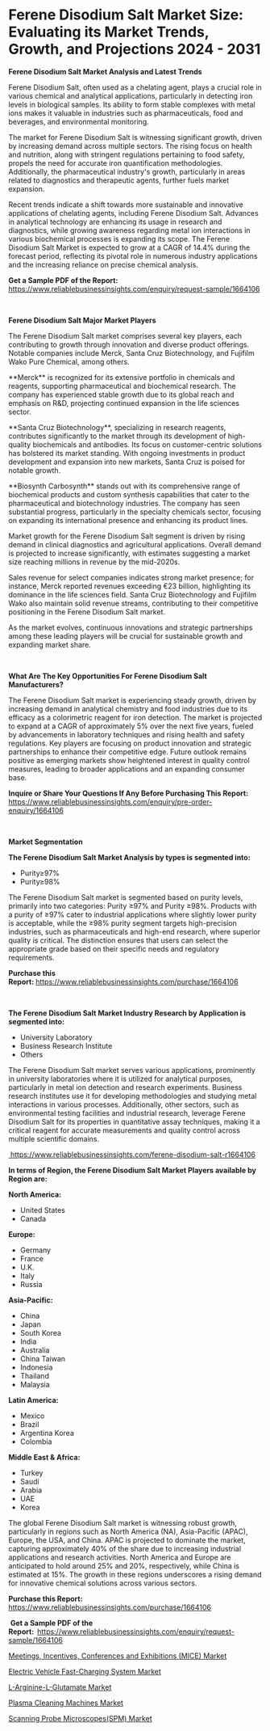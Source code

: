 <p><h1>Ferene Disodium Salt Market Size: Evaluating its Market Trends, Growth, and Projections 2024 - 2031</h1></p><p><strong>Ferene Disodium Salt Market Analysis and Latest Trends</strong></p>
<p><p>Ferene Disodium Salt, often used as a chelating agent, plays a crucial role in various chemical and analytical applications, particularly in detecting iron levels in biological samples. Its ability to form stable complexes with metal ions makes it valuable in industries such as pharmaceuticals, food and beverages, and environmental monitoring.</p><p>The market for Ferene Disodium Salt is witnessing significant growth, driven by increasing demand across multiple sectors. The rising focus on health and nutrition, along with stringent regulations pertaining to food safety, propels the need for accurate iron quantification methodologies. Additionally, the pharmaceutical industry's growth, particularly in areas related to diagnostics and therapeutic agents, further fuels market expansion.</p><p>Recent trends indicate a shift towards more sustainable and innovative applications of chelating agents, including Ferene Disodium Salt. Advances in analytical technology are enhancing its usage in research and diagnostics, while growing awareness regarding metal ion interactions in various biochemical processes is expanding its scope. The Ferene Disodium Salt Market is expected to grow at a CAGR of 14.4% during the forecast period, reflecting its pivotal role in numerous industry applications and the increasing reliance on precise chemical analysis.</p></p>
<p><strong>Get a Sample PDF of the Report:&nbsp;</strong> <a href="https://www.reliablebusinessinsights.com/enquiry/request-sample/1664106?utm_campaign=1091&utm_medium=2&utm_source=Github&utm_content=ia&utm_term=12102024&utm_id=ferene-disodium-salt">https://www.reliablebusinessinsights.com/enquiry/request-sample/1664106</a></p>
<p>&nbsp;</p>
<p><strong>Ferene Disodium Salt Major Market Players</strong></p>
<p><p>The Ferene Disodium Salt market comprises several key players, each contributing to growth through innovation and diverse product offerings. Notable companies include Merck, Santa Cruz Biotechnology, and Fujifilm Wako Pure Chemical, among others.</p><p>**Merck** is recognized for its extensive portfolio in chemicals and reagents, supporting pharmaceutical and biochemical research. The company has experienced stable growth due to its global reach and emphasis on R&D, projecting continued expansion in the life sciences sector.</p><p>**Santa Cruz Biotechnology**, specializing in research reagents, contributes significantly to the market through its development of high-quality biochemicals and antibodies. Its focus on customer-centric solutions has bolstered its market standing. With ongoing investments in product development and expansion into new markets, Santa Cruz is poised for notable growth.</p><p>**Biosynth Carbosynth** stands out with its comprehensive range of biochemical products and custom synthesis capabilities that cater to the pharmaceutical and biotechnology industries. The company has seen substantial progress, particularly in the specialty chemicals sector, focusing on expanding its international presence and enhancing its product lines.</p><p>Market growth for the Ferene Disodium Salt segment is driven by rising demand in clinical diagnostics and agricultural applications. Overall demand is projected to increase significantly, with estimates suggesting a market size reaching millions in revenue by the mid-2020s.</p><p>Sales revenue for select companies indicates strong market presence; for instance, Merck reported revenues exceeding €23 billion, highlighting its dominance in the life sciences field. Santa Cruz Biotechnology and Fujifilm Wako also maintain solid revenue streams, contributing to their competitive positioning in the Ferene Disodium Salt market.</p><p>As the market evolves, continuous innovations and strategic partnerships among these leading players will be crucial for sustainable growth and expanding market share.</p></p>
<p>&nbsp;</p>
<p><strong>What Are The Key Opportunities For Ferene Disodium Salt Manufacturers?</strong></p>
<p><p>The Ferene Disodium Salt market is experiencing steady growth, driven by increasing demand in analytical chemistry and food industries due to its efficacy as a colorimetric reagent for iron detection. The market is projected to expand at a CAGR of approximately 5% over the next five years, fueled by advancements in laboratory techniques and rising health and safety regulations. Key players are focusing on product innovation and strategic partnerships to enhance their competitive edge. Future outlook remains positive as emerging markets show heightened interest in quality control measures, leading to broader applications and an expanding consumer base.</p></p>
<p><strong>Inquire or Share Your Questions If Any Before Purchasing This Report:</strong> <a href="https://www.reliablebusinessinsights.com/enquiry/pre-order-enquiry/1664106?utm_campaign=1091&utm_medium=2&utm_source=Github&utm_content=ia&utm_term=12102024&utm_id=ferene-disodium-salt">https://www.reliablebusinessinsights.com/enquiry/pre-order-enquiry/1664106</a></p>
<p>&nbsp;</p>
<p><strong>Market Segmentation</strong></p>
<p><strong>The Ferene Disodium Salt Market Analysis by types is segmented into:</strong></p>
<p><ul><li>Purity≥97%</li><li>Purity≥98%</li></ul></p>
<p><p>The Ferene Disodium Salt market is segmented based on purity levels, primarily into two categories: Purity ≥97% and Purity ≥98%. Products with a purity of ≥97% cater to industrial applications where slightly lower purity is acceptable, while the ≥98% purity segment targets high-precision industries, such as pharmaceuticals and high-end research, where superior quality is critical. The distinction ensures that users can select the appropriate grade based on their specific needs and regulatory requirements.</p></p>
<p><strong>Purchase this Report:&nbsp;</strong><a href="https://www.reliablebusinessinsights.com/purchase/1664106?utm_campaign=1091&utm_medium=2&utm_source=Github&utm_content=ia&utm_term=12102024&utm_id=ferene-disodium-salt">https://www.reliablebusinessinsights.com/purchase/1664106</a></p>
<p>&nbsp;</p>
<p><strong>The Ferene Disodium Salt Market Industry Research by Application is segmented into:</strong></p>
<p><ul><li>University Laboratory</li><li>Business Research Institute</li><li>Others</li></ul></p>
<p><p>The Ferene Disodium Salt market serves various applications, prominently in university laboratories where it is utilized for analytical purposes, particularly in metal ion detection and research experiments. Business research institutes use it for developing methodologies and studying metal interactions in various processes. Additionally, other sectors, such as environmental testing facilities and industrial research, leverage Ferene Disodium Salt for its properties in quantitative assay techniques, making it a critical reagent for accurate measurements and quality control across multiple scientific domains.</p></p>
<p><a href="https://www.reliablebusinessinsights.com/ferene-disodium-salt-r1664106?utm_campaign=1091&utm_medium=2&utm_source=Github&utm_content=ia&utm_term=12102024&utm_id=ferene-disodium-salt">&nbsp;https://www.reliablebusinessinsights.com/ferene-disodium-salt-r1664106</a></p>
<p><strong>In terms of Region, the Ferene Disodium Salt Market Players available by Region are:</strong></p>
<p>
    <p> <strong> North America: </strong>
        <ul>
            <li>United States</li>
            <li>Canada</li>
        </ul>
        </p> 
    <p> <strong> Europe: </strong>
        <ul>
            <li>Germany</li>
            <li>France</li>
            <li>U.K.</li>
            <li>Italy</li>
            <li>Russia</li>
        </ul>
        </p> 
    <p> <strong> Asia-Pacific: </strong>
        <ul>
            <li>China</li>
            <li>Japan</li>
            <li>South Korea</li>
            <li>India</li>
            <li>Australia</li>
            <li>China Taiwan</li>
            <li>Indonesia</li>
            <li>Thailand</li>
            <li>Malaysia</li>
        </ul>
        </p> 
    <p> <strong> Latin America: </strong>
        <ul>
            <li>Mexico</li>
            <li>Brazil</li>
            <li>Argentina Korea</li>
            <li>Colombia</li>
        </ul>
        </p> 
    <p> <strong> Middle East & Africa: </strong>
        <ul>
            <li>Turkey</li>
            <li>Saudi</li>
            <li>Arabia</li>
            <li>UAE</li>
            <li>Korea</li>
        </ul>
    </p>
    </p>
<p><p>The global Ferene Disodium Salt market is witnessing robust growth, particularly in regions such as North America (NA), Asia-Pacific (APAC), Europe, the USA, and China. APAC is projected to dominate the market, capturing approximately 40% of the share due to increasing industrial applications and research activities. North America and Europe are anticipated to hold around 25% and 20%, respectively, while China is estimated at 15%. The growth in these regions underscores a rising demand for innovative chemical solutions across various sectors.</p></p>
<p><strong>Purchase this Report: </strong><a href="https://www.reliablebusinessinsights.com/purchase/1664106?utm_campaign=1091&utm_medium=2&utm_source=Github&utm_content=ia&utm_term=12102024&utm_id=ferene-disodium-salt">https://www.reliablebusinessinsights.com/purchase/1664106</a></p>
<p>&nbsp;<strong>Get a Sample PDF of the Report:&nbsp;&nbsp;</strong><a href="https://www.reliablebusinessinsights.com/enquiry/request-sample/1664106?utm_campaign=1091&utm_medium=2&utm_source=Github&utm_content=ia&utm_term=12102024&utm_id=ferene-disodium-salt">https://www.reliablebusinessinsights.com/enquiry/request-sample/1664106</a></p>
<p><strong></strong></p>
<p><p><a href="https://github.com/rovj3gerson/Market-Research-Report-List-1/blob/main/meetings-incentives-conferences-and-exhibitions-mice-market.md?utm_campaign=1091&utm_medium=2&utm_source=Github&utm_content=ia&utm_term=12102024&utm_id=ferene-disodium-salt">Meetings, Incentives, Conferences and Exhibitions (MICE) Market</a></p><p><a href="https://github.com/wanvigsqmunsenr/Market-Research-Report-List-1/blob/main/electric-vehicle-fast-charging-system-market.md?utm_campaign=1091&utm_medium=2&utm_source=Github&utm_content=ia&utm_term=12102024&utm_id=ferene-disodium-salt">Electric Vehicle Fast-Charging System Market</a></p><p><a href="https://www.linkedin.com/pulse/l-arginine-l-glutamate-market-analysis-report-global-bkcic?utm_campaign=1091&utm_medium=2&utm_source=Github&utm_content=ia&utm_term=12102024&utm_id=ferene-disodium-salt">L-Arginine-L-Glutamate Market</a></p><p><a href="https://www.linkedin.com/pulse/plasma-cleaning-machines-value-chain-analysis-from-raw-materials-4x5ze?utm_campaign=1091&utm_medium=2&utm_source=Github&utm_content=ia&utm_term=12102024&utm_id=ferene-disodium-salt">Plasma Cleaning Machines Market</a></p><p><a href="https://www.linkedin.com/pulse/global-scanning-probe-microscopesspm-market-product-types-vmpqe?utm_campaign=1091&utm_medium=2&utm_source=Github&utm_content=ia&utm_term=12102024&utm_id=ferene-disodium-salt">Scanning Probe Microscopes(SPM) Market</a></p></p>